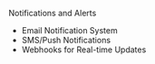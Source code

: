 Notifications and Alerts

- Email Notification System
- SMS/Push Notifications
- Webhooks for Real-time Updates
